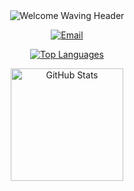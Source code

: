 <div align="center">

  <img src="https://capsule-render.vercel.app/api?type=waving&color=ADD8E6,87CEEB&text=Welcome%20to%20My%20GitHub!&fontColor=ffffff&fontSize=40&height=150&section=header" alt="Welcome Waving Header"/>

  <p>
    <a href="mailto:jungwon.park@cscloud.co.jp" target="_blank">
      <img src="https://img.shields.io/badge/EMAIL-EA4335.svg?style=plastic&logo=Gmail&logoColor=white" alt="Email"/>
    </a>
  </p>

  <p>
    <a href="https://github.com/anuraghazra/github-readme-stats">
      <img src="https://github-readme-stats.vercel.app/api/top-langs/?username=jungwon-csc&layout=compact&theme=transparent" alt="Top Languages" />
    </a>
  </p>

  <p>
    <a href="https://github.com/anuraghazra/github-readme-stats">
      <img height="180" src="https://github-readme-stats.vercel.app/api?username=jungwon-csc&show_icons=true&theme=nightowl&rank_icon=github" alt="GitHub Stats" />
    </a>
  </p>

</div>
<!--
**jungwon-csc/jungwon-csc** is a ✨ _special_ ✨ repository because its `README.md` (this file) appears on your GitHub profile.

Here are some ideas to get you started:

- 🔭 I’m currently working on ...
- 🌱 I’m currently learning ...
- 👯 I’m looking to collaborate on ...
- 🤔 I’m looking for help with ...
- 💬 Ask me about ...
- 📫 How to reach me: ...
- 😄 Pronouns: ...
- ⚡ Fun fact: ...
-->
